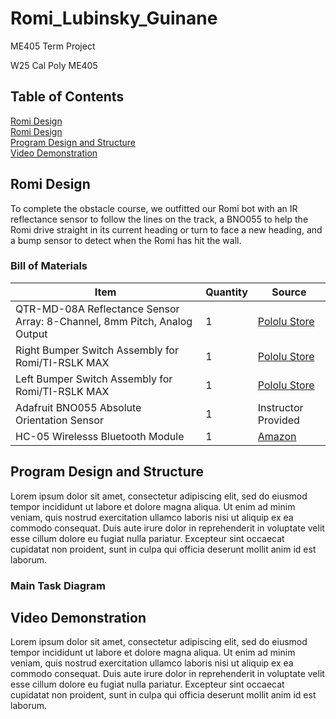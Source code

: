 # Romi_Lubinsky_Guinane
ME405 Term Project


W25 Cal Poly ME405

## Table of Contents
[Romi Design](#romi-design)<br>
    [Romi Design](#romi-design)<br>
[Program Design and Structure](#program-design-and-structure)<br>
[Video Demonstration](#video-demonstration)<br>

## Romi Design

To complete the obstacle course, we outfitted our Romi bot with an IR reflectance sensor to follow the lines on the track, a BNO055 to help the Romi drive straight in its current heading or turn to face a new heading, and a bump sensor to detect when the Romi has hit the wall.

### Bill of Materials
| Item | Quantity | Source|
| --- | --- | --- |
| QTR-MD-08A Reflectance Sensor Array: 8-Channel, 8mm Pitch, Analog Output | 1 | [Pololu Store](https://www.pololu.com/product/4248)<br> |
| Right Bumper Switch Assembly for Romi/TI-RSLK MAX | 1 | [Pololu Store](https://www.pololu.com/product/3674)<br> |
| Left Bumper Switch Assembly for Romi/TI-RSLK MAX | 1 | [Pololu Store](https://www.pololu.com/product/3673)<br> |
| Adafruit BNO055 Absolute Orientation Sensor | 1 | Instructor Provided |
| HC-05 Wirelesss Bluetooth Module | 1 | [Amazon](https://www.amazon.com/dp/B01MQKX7VP)<br> |


## Program Design and Structure
Lorem ipsum dolor sit amet, consectetur adipiscing elit, sed do eiusmod tempor incididunt ut labore et dolore magna aliqua. Ut enim ad minim veniam, quis nostrud exercitation ullamco laboris nisi ut aliquip ex ea commodo consequat. Duis aute irure dolor in reprehenderit in voluptate velit esse cillum dolore eu fugiat nulla pariatur. Excepteur sint occaecat cupidatat non proident, sunt in culpa qui officia deserunt mollit anim id est laborum.
### Main Task Diagram





## Video Demonstration
Lorem ipsum dolor sit amet, consectetur adipiscing elit, sed do eiusmod tempor incididunt ut labore et dolore magna aliqua. Ut enim ad minim veniam, quis nostrud exercitation ullamco laboris nisi ut aliquip ex ea commodo consequat. Duis aute irure dolor in reprehenderit in voluptate velit esse cillum dolore eu fugiat nulla pariatur. Excepteur sint occaecat cupidatat non proident, sunt in culpa qui officia deserunt mollit anim id est laborum.
